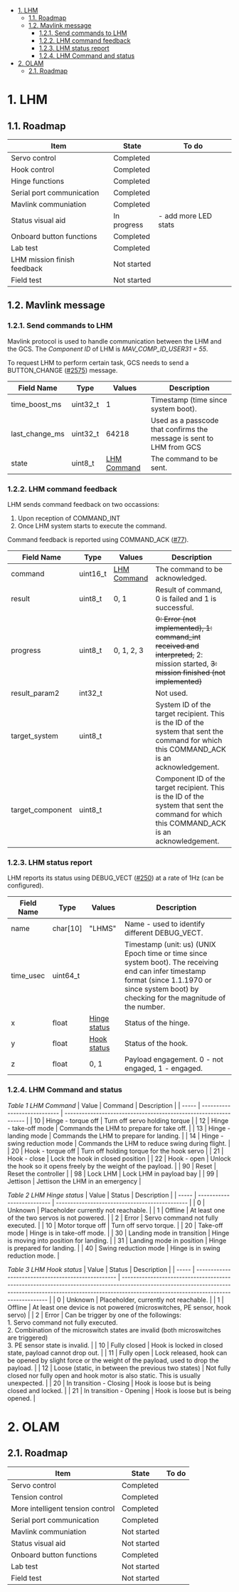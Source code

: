 - [1. LHM](#1-lhm)
  - [1.1. Roadmap](#11-roadmap)
  - [1.2. Mavlink message](#12-mavlink-message)
    - [1.2.1. Send commands to LHM](#121-send-commands-to-lhm)
    - [1.2.2. LHM command feedback](#122-lhm-command-feedback)
    - [1.2.3. LHM status report](#123-lhm-status-report)
    - [1.2.4. LHM Command and status](#124-lhm-command-and-status)
- [2. OLAM](#2-olam)
  - [2.1. Roadmap](#21-roadmap)


# 1. LHM

## 1.1. Roadmap

| Item                        | State       | To do                |
| --------------------------- | ----------- | -------------------- |
| Servo control               | Completed   |                      |
| Hook control                | Completed   |                      |
| Hinge functions             | Completed   |                      |
| Serial port communication   | Completed   |                      |
| Mavlink communiation        | Completed   |                      |
| Status visual aid           | In progress | - add more LED stats |
| Onboard button functions    | Completed   |                      |
| Lab test                    | Completed   |                      |
| LHM mission finish feedback | Not started |                      |
| Field test                  | Not started |                      |

## 1.2. Mavlink message

### 1.2.1. Send commands to LHM

Mavlink protocol is used to handle communication between the LHM and the GCS. The *Component ID* of LHM is *MAV_COMP_ID_USER31 = 55*.

To request LHM to perform certain task, GCS needs to send a BUTTON_CHANGE ([#2575](https://mavlink.io/en/messages/common.html#BUTTON_CHANGE)) message.

| Field Name     | Type     | Values                  | Description                                                          |
| -------------- | -------- | ----------------------- | -------------------------------------------------------------------- |
| time_boost_ms  | uint32_t | 1                       | Timestamp (time since system boot).                                  |
| last_change_ms | uint32_t | 64218                   | Used as a passcode that confirms the message is sent to LHM from GCS |
| state          | uint8_t  | [LHM Command](#table.1) | The command to be sent.                                              |

### 1.2.2. LHM command feedback

LHM sends command feedback on two occassions: 
1. Upon reception of COMMAND_INT
2. Once LHM system starts to execute the command.

Command feedback is reported using COMMAND_ACK ([#77](https://mavlink.io/en/messages/common.html#COMMAND_ACK)).

| Field Name       | Type     | Values                  | Description                                                                                                                                      |
| ---------------- | -------- | ----------------------- | ------------------------------------------------------------------------------------------------------------------------------------------------ |
| command          | uint16_t | [LHM Command](#table.1) | The command to be acknowledged.                                                                                                                  |
| result           | uint8_t  | 0, 1                    | Result of command, 0 is failed and 1 is successful.                                                                                              |
| progress         | uint8_t  | 0, 1, 2, 3              | ~~0: Error (not implemented), 1: command_int received and interpreted,~~ 2: mission started, ~~3: mission finished (not implemented)~~ |
| result_param2    | int32_t  |                         | Not used.                                                                                                                                        |
| target_system    | uint8_t  |                         | System ID of the target recipient. This is the ID of the system that sent the command for which this COMMAND_ACK is an acknowledgement.          |
| target_component | uint8_t  |                         | Component ID of the target recipient. This is the ID of the system that sent the command for which this COMMAND_ACK is an acknowledgement.       |

### 1.2.3. LHM status report

LHM reports its status using DEBUG_VECT ([#250](https://mavlink.io/en/messages/common.html#DEBUG_VECT)) at a rate of 1Hz (can be configured).

| Field Name | Type     | Values                   | Description                                                                                                                                                                                       |
| ---------- | -------- | ------------------------ | ------------------------------------------------------------------------------------------------------------------------------------------------------------------------------------------------- |
| name       | char[10] | "LHMS"                   | Name - used to identify different DEBUG_VECT.                                                                                                                                                     |
| time_usec  | uint64_t |                          | Timestamp (unit: us) (UNIX Epoch time or time since system boot). The receiving end can infer timestamp format (since 1.1.1970 or since system boot) by checking for the magnitude of the number. |
| x          | float    | [Hinge status](#table.2) | Status of the hinge.                                                                                                                                                                              |
| y          | float    | [Hook status](#table.2)  | Status of the hook.                                                                                                                                                                               |
| z          | float    | 0, 1                     | Payload engagement. 0 - not engaged, 1 - engaged.                                                                                                                                                 |

### 1.2.4. LHM Command and status

<a name="table.1"></a>*Table 1 LHM Command*
| Value | Command                      | Description                                                      |
| ----- | ---------------------------- | ---------------------------------------------------------------- |
| 10    | Hinge - torque off           | Turn off servo holding torque                                    |
| 12    | Hinge - take-off mode        | Commands the LHM  to prepare for take off.                       |
| 13    | Hinge - landing mode         | Commands the LHM to prepare for landing.                         |
| 14    | Hinge - swing reduction mode | Commands the LHM to reduce swing during flight.                  |
| 20    | Hook - torque off            | Turn off holding torque for the hook servo                       |
| 21    | Hook - close                 | Lock the hook in closed position                                 |
| 22    | Hook - open                  | Unlock the hook so it opens freely by the weight of the payload. |
| 90    | Reset                        | Reset the controller                                             |
| 98    | Lock LHM                     | Lock LHM in payload bay                                          |
| 99    | Jettison                     | Jettison the LHM in an emergency                                 |

<a name="table.2"></a>*Table 2 LHM Hinge status*
| Value | Status                     | Description                                    |
| ----- | -------------------------- | ---------------------------------------------- |
| 0     | Unknown                    | Placeholder currently not reachable.           |
| 1     | Offline                    | At least one of the two servos is not powered. |
| 2     | Error                      | Servo command not fully executed.              |
| 10    | Motor torque off           | Turn off servo torque.                         |
| 20    | Take-off mode              | Hinge is in take-off mode.                     |
| 30    | Landing mode in transition | Hinge is moving into position for landing.     |
| 31    | Landing mode in position   | Hinge is prepared for landing.                 |
| 40    | Swing reduction mode       | Hinge is in swing reduction mode.              |

<a name="table.3"></a>*Table 3 LHM Hook status*
| Value | Status                                             | Description                                                                                                                                                                                                      |
| ----- | -------------------------------------------------- | ---------------------------------------------------------------------------------------------------------------------------------------------------------------------------------------------------------------- |
| 0     | Unknown                                            | Placeholder, currently not reachable.                                                                                                                                                                            |
| 1     | Offline                                            | At least one device is not powered (microswitches, PE sensor, hook servo)                                                                                                                                        |
| 2     | Error                                              | Can be trigger by one of the followings:<br>1\. Servo command not fully executed.<br>2\. Combination of the microswitch states are invalid (both microswitches are triggered)<br>3\. PE sensor state is invalid. |
| 10    | Fully closed                                       | Hook is locked in closed state, payload cannot drop out.                                                                                                                                                         |
| 11    | Fully open                                         | Lock released, hook can be opened by slight force or the weight of the payload, used to drop the payload.                                                                                                        |
| 12    | Loose (static, in between the previous two states) | Not fully closed nor fully open and hook motor is also static. This is usually unexpected.                                                                                                                       |
| 20    | In transition - Closing                            | Hook is loose but is being closed and locked.                                                                                                                                                                    |
| 21    | In transition - Opening                            | Hook is loose but is being opened.                                                                                                                                                                               |


# 2. OLAM
## 2.1. Roadmap

| Item                             | State       | To do |
| -------------------------------- | ----------- | ----- |
| Servo control                    | Completed   |       |
| Tension control                  | Completed   |       |
| More intelligent tension control | Completed   |       |
| Serial port communication        | Completed   |       |
| Mavlink communiation             | Not started |       |
| Status visual aid                | Not started |       |
| Onboard button functions         | Completed   |       |
| Lab test                         | Not started |       |
| Field test                       | Not started |       |
 
